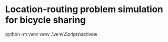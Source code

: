 # Location-routing problem simulation for bicycle sharing
 
python -m venv venv
.\venv\Scripts\activate

